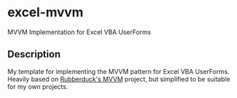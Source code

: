 # excel-mvvm
MVVM Implementation for Excel VBA UserForms

## Description
My template for implementing the MVVM pattern for Excel VBA UserForms. Heavily based on [Rubberduck's MVVM](https://github.com/rubberduck-vba/MVVM) project, but simplified to be suitable for my own projects.
